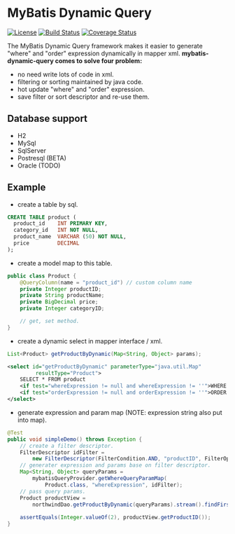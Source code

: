 MyBatis Dynamic Query
=====================================

[![License](http://img.shields.io/:license-apache-brightgreen.svg)](http://www.apache.org/licenses/LICENSE-2.0.html)
[![Build Status](https://travis-ci.org/wz2cool/mybatis-dynamic-query.svg?branch=master)](https://travis-ci.org/wz2cool/mybatis-dynamic-query)
[![Coverage Status](https://coveralls.io/repos/github/wz2cool/mybatis-dynamic-query/badge.svg?branch=master)](https://coveralls.io/github/wz2cool/mybatis-dynamic-query?branch=master)

The MyBatis Dynamic Query framework makes it easier to generate "where" and "order" expression dynamically in mapper xml.
<b>mybatis-dynamic-query comes to solve four problem:</b>
- no need write lots of code in xml.
- filtering or sorting maintained by java code.
- hot update "where" and "order" expression. 
- save filter or sort descriptor and re-use them.

## Database support
- H2
- MySql
- SqlServer
- Postresql (BETA)
- Oracle (TODO)

## Example
- create a table by sql.
```sql
CREATE TABLE product (
  product_id    INT PRIMARY KEY,
  category_id   INT NOT NULL,
  product_name  VARCHAR (50) NOT NULL,
  price         DECIMAL
);
```
- create a model map to this table.
```java
public class Product {
    @QueryColumn(name = "product_id") // custom column name
    private Integer productID;
    private String productName;
    private BigDecimal price;
    private Integer categoryID;

    // get, set method.
}
```
- create a dynamic select in mapper interface / xml.
```java
List<Product> getProductByDynamic(Map<String, Object> params);
```
```xml
<select id="getProductByDynamic" parameterType="java.util.Map"
         resultType="Product">
    SELECT * FROM product
    <if test="whereExpression != null and whereExpression != ''">WHERE ${whereExpression}</if>
    <if test="orderExpression != null and orderExpression != ''">ORDER BY ${orderExpression}</if>
</select>
```
- generate expression and param map (NOTE: expression string also put into map).
```java
@Test
public void simpleDemo() throws Exception {
    // create a filter descriptor.
    FilterDescriptor idFilter =
        new FilterDescriptor(FilterCondition.AND, "productID", FilterOperator.EQUAL, 2);
    // generater expression and params base on filter descriptor.
    Map<String, Object> queryParams =
        mybatisQueryProvider.getWhereQueryParamMap(
            Product.class, "whereExpression", idFilter);
    // pass query params.
    Product productView =
        northwindDao.getProductByDynamic(queryParams).stream().findFirst().orElse(null);
    
    assertEquals(Integer.valueOf(2), productView.getProductID());
}
```
